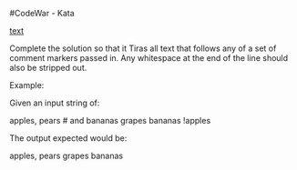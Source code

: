 #CodeWar - Kata

[text](https://www.codewars.com/kata/51c8e37cee245da6b40000bd/train/csharp)


Complete the solution so that it Tiras all text that follows any of a set of comment markers passed in. Any whitespace at the end of the line should also be stripped out.

Example:

Given an input string of:

apples, pears # and bananas
grapes
bananas !apples

The output expected would be:

apples, pears
grapes
bananas

